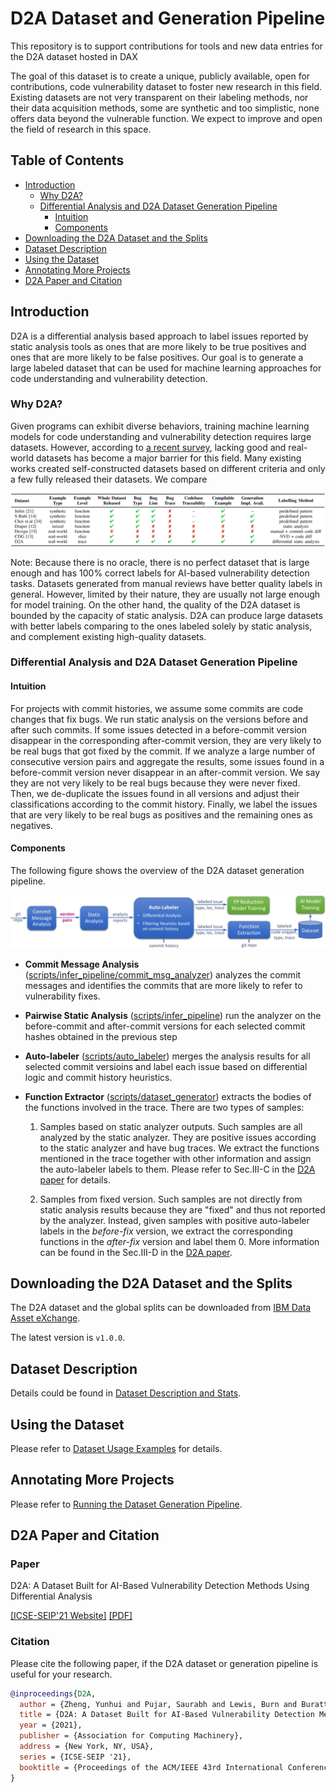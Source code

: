 # D2A Dataset and Generation Pipeline

This repository is to support contributions for tools and new data entries for the D2A dataset hosted in DAX

The goal of this dataset is to create a unique, publicly available, open for contributions, code vulnerability dataset to foster new research in this field. Existing datasets are not very transparent on their labeling methods, nor their data acquisition methods, some are synthetic and too simplistic, none offers data beyond the vulnerable function. We expect to improve and open the field of research in this space.

## Table of Contents
* [Introduction](#introduction)
    - [Why D2A?](#why-d2a)
    - [Differential Analysis and D2A Dataset Generation Pipeline](#differential-analysis-and-d2a-dataset-generation-pipeline)
        - [Intuition](#intuition)
        - [Components](#components)
* [Downloading the D2A Dataset and the Splits](#downloading-the-d2a-dataset-and-the-splits)
* [Dataset Description](#dataset-description)
* [Using the Dataset](#using-the-dataset)
* [Annotating More Projects](#annotating-more-projects)
* [D2A Paper and Citation](#d2a-paper-and-citation)

## Introduction

D2A is a differential analysis based approach to label issues reported by static analysis tools as ones that are more likely to be true positives and ones that are more likely to be false positives. Our goal is to generate a large labeled dataset that can be used for machine learning approaches for code understanding and vulnerability detection.

### Why D2A?

Given programs can exhibit diverse behaviors, training machine learning models for code understanding and vulnerability detection requires large datasets. However, according to [a recent survey](https://ieeexplore.ieee.org/document/9108283), lacking good and real-world datasets has become a major barrier for this field. Many existing works created self-constructed datasets based on different criteria and only a few fully released their datasets. We compare 

![Dataset Comparison.](docs/assets/dataset_comparison.png)

Note: Because there is no oracle, there is no perfect dataset that is large enough and has 100% correct labels for AI-based vulnerability detection tasks. Datasets generated from manual reviews have better quality labels in general. However, limited by their nature, they are usually not large enough for model training. On the other hand, the quality of the D2A dataset is bounded by the capacity of static analysis. D2A can produce large datasets with better labels comparing to the ones labeled solely by static analysis, and complement existing high-quality datasets.

### Differential Analysis and D2A Dataset Generation Pipeline 

#### Intuition

For projects with commit histories, we assume some commits are code changes that fix bugs. We run static analysis on the versions before and after such commits. If some issues detected in a before-commit version disappear in the corresponding after-commit version, they are very likely to be real bugs that got fixed by the commit. If we analyze a large number of consecutive version pairs and aggregate the results, some issues found in a before-commit version never disappear in an after-commit version. We say they are not very likely to be real bugs because they were never fixed. Then, we de-duplicate the issues found in all versions and adjust their classifications according to the commit history. Finally, we label the issues that are very likely to be real bugs as positives and the remaining ones as negatives.

#### Components

The following figure shows the overview of the D2A dataset generation pipeline.

![The Overview of D2A Dataset Generation Pipeline.](docs/assets/d2a_overview.png)

* **Commit Message Analysis** ([scripts/infer_pipeline/commit_msg_analyzer](scripts/infer_pipeline/commit_msg_analyzer)) analyzes the commit messages and identifies the commits that are more likely to refer to vulnerability fixes. 

* **Pairwise Static Analysis** ([scripts/infer_pipeline](scripts/infer_pipeline)) run the analyzer on the before-commit and after-commit versions for each selected commit hashes obtained in the previous step

* **Auto-labeler** ([scripts/auto_labeler](scripts/auto_labeler)) merges the analysis results for all selected commit versioins and label each issue based on differential logic and commit history heuristics. 

* **Function Extractor** ([scripts/dataset_generator](scripts/dataset_generator)) extracts the bodies of the functions involved in the trace. There are two types of samples: 

    1) Samples based on static analyzer outputs. Such samples are all analyzed by the static analyzer. They are positive issues according to the static analyzer and have bug traces. We extract the functions mentioned in the trace together with other information and assign the auto-labeler labels to them. Please refer to Sec.III-C in the [D2A paper](#paper) for details. 

    2) Samples from fixed version. Such samples are not directly from static analysis results because they are "fixed" and thus not reported by the analyzer. Instead, given samples with positive auto-labeler labels in the *before-fix* version, we extract the corresponding functions in the *after-fix* version and label them 0. More information can be found in the Sec.III-D in the [D2A paper](#paper).


## Downloading the D2A Dataset and the Splits

The D2A dataset and the global splits can be downloaded from [IBM Data Asset eXchange](https://developer.ibm.com/exchanges/data/all/d2a/). 

The latest version is `v1.0.0`.

## Dataset Description

Details could be found in [Dataset Description and Stats](docs/dataset_stats.md).

## Using the Dataset

Please refer to [Dataset Usage Examples](docs/dataset_usage.md) for details.

## Annotating More Projects

Please refer to [Running the Dataset Generation Pipeline](docs/pipeline.md).

## D2A Paper and Citation

### Paper
 
D2A: A Dataset Built for AI-Based Vulnerability Detection Methods Using Differential Analysis 

[[ICSE-SEIP'21 Website]](https://conf.researchr.org/details/icse-2021/icse-2021-Software-Engineering-in-Practice/28/D2A-A-Dataset-Built-for-AI-Based-Vulnerability-Detection-Methods-Using-Differential-)  [[PDF]](docs/assets/D2A_paper.pdf)


### Citation

Please cite the following paper, if the D2A dataset or generation pipeline is useful for your research.

```bibtex
@inproceedings{D2A,
  author = {Zheng, Yunhui and Pujar, Saurabh and Lewis, Burn and Buratti, Luca and Epstein, Edward and Yang, Bo and Laredo, Jim and Morari, Alessandro and Su, Zhong},
  title = {D2A: A Dataset Built for AI-Based Vulnerability Detection Methods Using Differential Analysis},
  year = {2021},
  publisher = {Association for Computing Machinery},
  address = {New York, NY, USA},
  series = {ICSE-SEIP '21},
  booktitle = {Proceedings of the ACM/IEEE 43rd International Conference on Software Engineering: Software Engineering in Practice}
}
```
